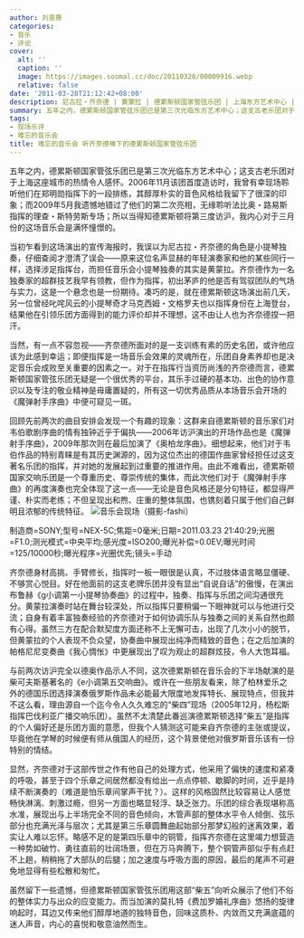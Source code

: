 ```yaml
---
author: 刘恩惠
categories:
- 音乐
- 评论
cover:
  alt: ''
  caption: ''
  image: https://images.soomal.cc/doc/20110328/00009916.webp
  relative: false
date: '2011-03-28T21:12:42+08:00'
description: 尼古拉・齐奈德 | 黄蒙拉 | 德累斯顿国家管弦乐团 | 上海东方艺术中心 | 源自：www.soomal.com | 版权：原创 |  平均/总评分：09.57/67
summary: 五年之内，德累斯顿国家管弦乐团已是第三次光临东方艺术中心；这支古老乐团对于上海这座城市的热情令人感怀。2006年11月该团首度造访时，我曾有幸现场聆听他们在郑明勋指挥下的一段排练，其醇厚朴实的音色风格给我留下了很深的印象；而2009年5月我遗憾地错过了他们的第二次亮相，无缘聆听法比奥・路易斯指挥的理查・斯特劳斯专场……
tags:
- 现场乐评
- 难忘的音乐会
title: 难忘的音乐会 听齐奈德棒下的德累斯顿国家管弦乐团
---
```


五年之内，德累斯顿国家管弦乐团已是第三次光临东方艺术中心；这支古老乐团对于上海这座城市的热情令人感怀。2006年11月该团首度造访时，我曾有幸现场聆听他们在郑明勋指挥下的一段排练，其醇厚朴实的音色风格给我留下了很深的印象；而2009年5月我遗憾地错过了他们的第二次亮相，无缘聆听法比奥・路易斯指挥的理查・斯特劳斯专场；所以当得知德累斯顿将第三度访沪，我内心对于三月份的这场音乐会是满怀憧憬的。

当初乍看到这场演出的宣传海报时，我误以为尼古拉・齐奈德的角色是小提琴独奏，仔细查阅才澄清了误会――原来这位名声显赫的年轻演奏家和他的某些同行一样，选择涉足指挥台，而担任音乐会小提琴独奏的其实是黄蒙拉。齐奈德作为一名独奏家的超群技艺我早有领教，但作为指挥，初出茅庐的他是否有驾驭团队的气场与实力，这是一个悬念也是一份期待。凑巧的是，就在德累斯顿这场演出前几天，另一位曾经叱咤风云的小提琴奇才马克西姆・文格罗夫也以指挥身份在上海登台，结果他在引领乐团方面得到的能力评价却并不理想，这不由让人也为齐奈德捏一把汗。

当然，有一点不容忽视――齐奈德所面对的是一支训练有素的历史名团，或许他应该为此感到幸运；即便指挥是一场音乐会效果的灵魂所在，乐团自身素养却也是决定音乐会成败至关重要的因素之一。对于在指挥行当资历尚浅的齐奈德而言，德累斯顿国家管弦乐团无疑是一个很优秀的平台，其乐手过硬的基本功、出色的协作意识以及专注的敬业精神是毋庸置疑的，所有这一切优秀品质从本场音乐会开场的《魔弹射手序曲》中便可窥见一斑。

回顾先前两次的曲目安排会发现一个有趣的现象：这群来自德累斯顿的音乐家们对韦伯歌剧序曲的情有独钟近乎于偏执――2006年访沪演出的开场作品也是《魔弹射手序曲》，2009年那次则在最后加演了《奥柏龙序曲》。细想起来，他们对于韦伯作品的特别青睐是有其历史渊源的，因为这位杰出的德国作曲家曾经担任过这支著名乐团的指挥，并对她的发展起到过重要的推进作用。由此不难看出，德累斯顿国家交响乐团是一个尊重历史、尊崇传统的集体，而此次他们对于《魔弹射手序曲》的再度演奏也完全体现了这一点――无论是音色风格还是分句特征，都显得严谨、朴实而老练；不但呈现出和煦、庄重的整体氛围，也镌刻着只属于他们自己鲜明且浓郁的传统特征。
![音乐会现场（摄影-fashi）](https://images.soomal.cc/doc/20110328/00009916.webp)

制造商=SONY;型号=NEX-5C;焦距=0毫米;日期=2011.03.23 21:40:29;光圈=F1.0;测光模式=中央平均;感光度=ISO200;曝光补偿=0.0EV;曝光时间=125/10000秒;曝光程序=光圈优先;镜头=手动



齐奈德身材高挑、手臂修长，指挥时一板一眼很是认真，不过肢体语言略显僵硬、不够赏心悦目。好在他面前的这支老牌乐团并没有显出“自说自话”的傲慢，在演出布鲁赫《g小调第一小提琴协奏曲》的过程中，独奏、指挥与乐团之间沟通很充分。黄蒙拉演奏时站在舞台较深处，所以指挥只要稍偏一下眼神就可以与他进行交流；自身有着丰富独奏经验的齐奈德对于如何协调乐队与独奏之间的关系自然也颇有心得。虽然三方在配合默契度方面还称不上无懈可击，出现了几次小小的脱节，但黄蒙拉的个人表现不负众望，协奏曲中展现出纯净而精致的音色；在之后加演的帕格尼尼变奏曲《我心惆怅》中更展现出了叹为观止的超群炫技，令人大饱耳福。

与前两次访沪完全以德奥作品示人不同，这次德累斯顿在音乐会的下半场献演的是柴可夫斯基著名的《e小调第五交响曲》。或许在一些朋友看来，除了柏林爱乐之外的德国乐团选择演奏俄罗斯作品未必能最大限度地发挥特长、展现特点，但我并不这么看，理由源自一个迄今令人久久难忘的“柴四”现场（2005年12月，杨松斯指挥巴伐利亚广播交响乐团）。虽然不太清楚此番巡演德累斯顿选择“柴五”是指挥的个人偏好还是乐团方面的意愿，但我个人猜测这可能来自齐奈德的主张或提议，毕竟他在学琴的时候便有师从俄国人的经历，这个背景使他对俄罗斯音乐该有一份特别的情结。

显然，齐奈德对于这部传世之作有他自己的处理方式，他采用了偏快的速度和紧凑的呼吸，甚至于四个乐章之间居然都没有给出一点点停顿、歇脚的时间，近乎是持续不断演奏的（难道是怕乐章间掌声干扰？）。这样的风格固然比较容易让人感觉畅快淋漓、刺激过瘾，但另一方面也略显轻浮、缺乏张力。乐团的综合表现堪称高水准，展现出与上半场完全不同的音色倾向，木管声部的整体水平令人倾倒、弦乐部分也充满光泽与层次；尤其是第三乐章圆舞曲起始部分那梦幻般的迷离效果，着实让人难以忘怀。略感不足的是第四乐章中的铜管，指挥齐奈德在这里竭力想营造一种势如破竹、勇往直前的壮阔场景，但在万马奔腾下，整个铜管声部似乎有点赶不上趟，稍稍拖了大部队的后腿；加之速度与呼吸方面的原因，最后的尾声不可避免地显得有些松散和匆忙。

虽然留下一些遗憾，但德累斯顿国家管弦乐团用这部“柴五”向听众展示了他们不俗的整体实力与出众的应变能力。而当加演的莫扎特《费加罗婚礼序曲》悠扬的旋律响起时，耳边又传来他们醇厚地道的独特音色，回味这质朴、内敛而又充满底蕴的迷人声音，内心的喜悦和敬意油然而生。
